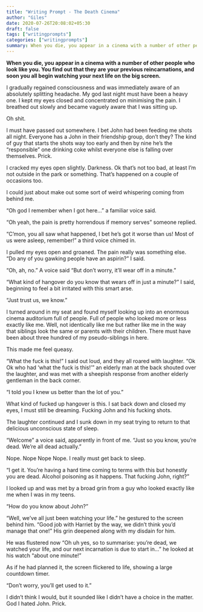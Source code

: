 ```yaml
---
title: "Writing Prompt - The Death Cinema"
author: "Giles"
date: 2020-07-26T20:08:02+05:30
draft: false
tags: ["writingprompts"]
categories: ["writingprompts"]
summary: When you die, you appear in a cinema with a number of other people who look like you. You find out that they are your previous reincarnations, and soon you all begin watching your next life on the big screen.
---
```




**When you die, you appear in a cinema with a number of other people who look like you. You find out that they are your previous reincarnations, and soon you all begin watching your next life on the big screen.**


I gradually regained consciousness and was immediately aware of an absolutely splitting headache. My god last night must have been a heavy one. I kept my eyes closed and concentrated on minimising the pain. I breathed out slowly and became vaguely aware that I was sitting up.



Oh shit.



I must have passed out somewhere. I bet John had been feeding me shots all night. Everyone has a John in their friendship group, don’t they? The kind of guy that starts the shots way too early and then by nine he’s the “responsible” one drinking coke whilst everyone else is falling over themselves. Prick.



I cracked my eyes open slightly. Darkness. Ok that’s not too bad, at least I’m not outside in the park or something. That’s happened on a couple of occasions too.



I could just about make out some sort of weird whispering coming from behind me.



“Oh god I remember when I got here…” a familiar voice said.



“Oh yeah, the pain is pretty horrendous if memory serves” someone replied.



“C’mon, you all saw what happened, I bet he’s got it worse than us! Most of us were asleep, remember!” a third voice chimed in.



I pulled my eyes open and groaned. The pain really was something else. “Do any of you gawking people have an aspirin?” I said.



“Oh, ah, no.” A voice said “But don’t worry, it’ll wear off in a minute.”



“What kind of hangover do you know that wears off in just a minute?” I said, beginning to feel a bit irritated with this smart arse.



“Just trust us, we know.”



I turned around in my seat and found myself looking up into an enormous cinema auditorium full of people. Full of people who looked more or less exactly like me. Well, not identically like me but rather like me in the way that siblings look the same or parents with their children. There must have been about three hundred of my pseudo-siblings in here.



This made me feel queasy.



“What the fuck is this!” I said out loud, and they all roared with laughter. “Ok Ok who had ‘what the fuck is this!’” an elderly man at the back shouted over the laughter, and was met with a sheepish response from another elderly gentleman in the back corner.



“I told you I knew us better than the lot of you.”



What kind of fucked up hangover is this. I sat back down and closed my eyes, I must still be dreaming. Fucking John and his fucking shots.



The laughter continued and I sunk down in my seat trying to return to that delicious unconscious state of sleep.



“Welcome” a voice said, apparently in front of me. “Just so you know, you’re dead. We’re all dead actually.”



Nope. Nope Nope Nope. I really must get back to sleep.



“I get it. You’re having a hard time coming to terms with this but honestly you are dead. Alcohol poisoning as it happens. That fucking John, right?”



I looked up and was met by a broad grin from a guy who looked exactly like me when I was in my teens.



“How do you know about John?”



“Well, we’ve all just been watching your life.” he gestured to the screen behind him. “Good job with Harriet by the way, we didn’t think you’d manage that one!” His grin deepened along with my disdain for him.



He was flustered now “Oh uh yes, so to summarise: you’re dead, we watched your life, and our next incarnation is due to start in…” he looked at his watch “about one minute!”



As if he had planned it, the screen flickered to life, showing a large countdown timer.



“Don’t worry, you’ll get used to it.”



I didn’t think I would, but it sounded like I didn’t have a choice in the matter. God I hated John. Prick.


